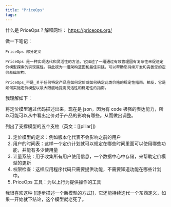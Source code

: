 ```yaml
---
title: "PriceOps"
tags:
---
```

什么是 PriceOps ?
解释网址： https://priceops.org/

做一下笔记：

	PriceOps 部分定义
	
	PriceOps 是一种实现迭代和灵活性的方法。它描述了一组通过有效管理固有复杂性来促进定价模型探索的实现属性。将此视为一组架构蓝图和最佳实践，可以帮助您持续开发和完善您的定价基础架构。
	
	PriceOps_不是_关于任何特定产品应如何定价或如何确定此类价格的规定性指南。相反，它是如何实施定价模型以最大限度地提高灵活性和稳定性的指南。

我理解如下：

将定价模型通过代码描述出来，现在是 json，因为有 code 极强的表达能力，所以可能可以从中看出定价对于产品的影响有哪些。从而做出调整。

列出了支撑模型的五个支柱（英文：[[pillar]])

1. 定价模型的定义：例如版本化代表不会影响之前的用户
2. 用户的时间表：这样一个定价计划就可以规定在哪些时间里面可以使用哪些功能，并能有多少使用量
3. 计量系统：用于收集所有用户使用信息，一个数据中心中存储，来帮助定价模型的更新
4. 权限检查：这样应用程序代码只需要提供功能，不需要知道功能在哪些计划中。
5. PriceOps 工具：为以上行为提供操作的工具

我很喜欢这种 [[逐步描述一个新模型的方式]]，它还能持续迭代一个东西定义，如果一开始就下结论，这个模型就老死了。